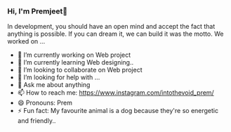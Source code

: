 ### Hi, I'm Premjeet👋

<!--
**kumarpremjeet/kumarpremjeet** is a ✨ _special_ ✨ repository because its `README.md` (this file) appears on your GitHub profile.:-->

In development, you should have an open mind and accept the fact that anything is possible. If you can dream it, we can build it was the motto. We worked on ...

- 🔭 I’m currently working on Web project
- 🌱 I’m currently learning Web designing..
- 👯 I’m looking to collaborate on Web project
- 🤔 I’m looking for help with ...
- 💬 Ask me about anything
- 📫 How to reach me: https://www.instagram.com/intothevoid_prem/
- 😄 Pronouns: Prem
- ⚡ Fun fact: My favourite animal is a dog because they're so energetic and friendly..

